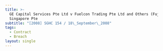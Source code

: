 ```yaml
---
title: >-
  GE Capital Services Pte Ltd v Fuelcon Trading Pte Ltd and Others (Fuji Xerox
  Singapore Pte
subtitle: "[2008] SGHC 154 / 18\_September\_2008"
tags:
  - Contract
  - Breach
layout: single
---
```


